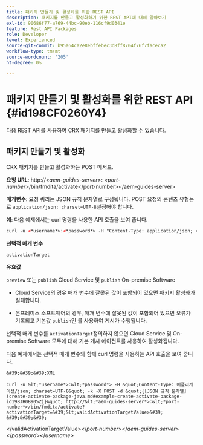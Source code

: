 ```yaml
---
title: 패키지 만들기 및 활성화를 위한 REST API
description: 패키지를 만들고 활성화하기 위한 REST API에 대해 알아보기
exl-id: 90686f77-a769-44bc-90eb-116cf9d0341e
feature: Rest API Packages
role: Developer
level: Experienced
source-git-commit: b95a64ca2e8ebffebec3d8ff8704f76f7faceca2
workflow-type: tm+mt
source-wordcount: '205'
ht-degree: 0%

---
```


# 패키지 만들기 및 활성화를 위한 REST API {#id198CF0260Y4}

다음 REST API를 사용하여 CRX 패키지를 만들고 활성화할 수 있습니다.

## 패키지 만들기 및 활성화

CRX 패키지를 만들고 활성화하는 POST 메서드.

**요청 URL**:
http://*&lt;aem-guides-server\>*: *&lt;port-number\>*/bin/fmdita/activate&lt;/port-number\>&lt;/aem-guides-server\>

**매개변수**:
요청 쿼리는 JSON 규칙 문자열로 구성됩니다. POST 요청의 콘텐츠 유형는 로 `application/json; charset=UTF-8`설정해야 합니다.

**예**:
다음 예제에서는 curl 명령을 사용한 API 호출을 보여 줍니다.

```XML
curl -u <*username*>:<*password*> -H "Content-Type: application/json; charset=UTF-8"  -k -X POST -d "{[JSON rules string](create-activate-package-java.md#example-create-activate-package-id198JH0B905Z)}" http://<*aem-guides-server*>:<*port-number*>/bin/fmdita/activate
```


**선택적 매개 변수**

`activationTarget`

**유효값**

`preview` 또는 `publish` Cloud Service 및 `publish` On-premise Software

- Cloud Service의 경우 매개 변수에 잘못된 값이 포함되어 있으면 패키지 활성화가 실패합니다.

- 온프레미스 소프트웨어의 경우, 매개 변수에 잘못된 값이 포함되어 있으면 오류가 기록되고 기본값 `publish`인 를 사용하여 게시가 수행됩니다.

선택적 매개 변수를 `activationTarget`정의하지 않으면 Cloud Service 및 On-premise Software 모두에 대해 기본 게시 에이전트를 사용하여 활성화됩니다.



다음 예제에서는 선택적 매개 변수와 함께 curl 명령을 사용하는 API 호출을 보여 줍니다.


    &#39;&#39;&#39;XML
    
    curl -u &lt;*username*>:&lt;*password*> -H &quot;Content-Type: 애플리케이션/json; charset=UTF-8&quot; -k -X POST -d &quot;{[JSON 규칙 문자열](create-activate-package-java.md#example-create-activate-package-id198JH0B905Z)}&quot; http://&lt;*aem-guides-server*>:&lt;*port-number*>/bin/fmdita/activate?activationTarget=&#39;&lt;validActivationTargetValue>&#39;
    &#39;&#39;&#39;
&lt;/validActivationTargetValue>&lt;/*port-number*>&lt;/*aem-guides-server*>&lt;/*password*>&lt;/*username*>